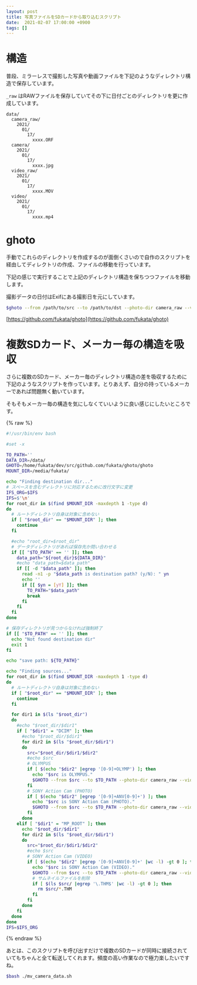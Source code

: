 ```yaml
---
layout: post
title: 写真ファイルをSDカードから取り込むスクリプト 
date:  2021-02-07 17:00:00 +0900
tags: []
---
```


# 構造 

普段、ミラーレスで撮影した写真や動画ファイルを下記のようなディレクトリ構造で保存しています。

`_raw` はRAWファイルを保存していてその下に日付ごとのディレクトリを更に作成しています。

```
data/
  camera_raw/
    2021/
      01/
        17/
          xxxx.ORF
  camera/
    2021/
      01/
        17/
          xxxx.jpg
  video_raw/
    2021/
      01/
        17/
          xxxx.MOV
  video/
    2021/
      01/
        17/
          xxxx.mp4
```

# ghoto

手動でこれらのディレクトリを作成するのが面倒くさいので自作のスクリプトを経由してディレクトリの作成、ファイルの移動を行っています。

下記の感じで実行することで上記のディレクトリ構造を保ちつつファイルを移動します。

撮影データの日付はExifにある撮影日を元にしています。

```bash
$ghoto --from /path/to/src --to /path/to/dst --photo-dir camera_raw --video-dir video_raw --concurrency 10 --recursive --force
```

[https://github.com/fukata/ghoto](https://github.com/fukata/ghoto)

# 複数SDカード、メーカー毎の構造を吸収

さらに複数のSDカード、メーカー毎のディレクトリ構造の差を吸収するために下記のようなスクリプトを作っています。とりあえず、自分の持っているメーカーであれば問題無く動いています。

そもそもメーカー毎の構造を気にしなくていいように良い感じにしたいところです。

{% raw %}
```bash
#!/usr/bin/env bash

#set -x

TO_PATH=''
DATA_DIR=/data/
GHOTO=/home/fukata/dev/src/github.com/fukata/ghoto/ghoto
MOUNT_DIR=/media/fukata/

echo "Finding destination dir..."
# スペースを含むディレクトリに対応するために改行文字に変更
IFS_ORG=$IFS
IFS=$'\n'
for root_dir in $(find $MOUNT_DIR -maxdepth 1 -type d)
do
  # ルートディレクトリ自身は対象に含めない
  if [ "$root_dir" == "$MOUNT_DIR" ]; then
    continue
  fi

  #echo "root_dir=$root_dir"
  # データディレクトリがあれば保存先か問い合わせる
  if [[ "$TO_PATH" == '' ]]; then
    data_path="${root_dir}${DATA_DIR}"
    #echo "data_path=$data_path"
    if [[ -d "$data_path" ]]; then
      read -n1 -p "$data_path is destination path? (y/N): " yn
      echo ''
      if [[ $yn = [yY] ]]; then
        TO_PATH="$data_path"
        break
      fi
    fi
  fi
done

# 保存ディレクトリが見つからなければ強制終了
if [[ "$TO_PATH" == '' ]]; then
  echo "Not found destination dir"
  exit 1
fi

echo "save path: ${TO_PATH}"

echo "Finding sources..."
for root_dir in $(find $MOUNT_DIR -maxdepth 1 -type d)
do
  # ルートディレクトリ自身は対象に含めない
  if [ "$root_dir" == "$MOUNT_DIR" ]; then
    continue
  fi

  for dir1 in $(ls "$root_dir")
  do
    #echo "$root_dir/$dir1"
    if [ "$dir1" = "DCIM" ]; then
      #echo "$root_dir/$dir1"
      for dir2 in $(ls "$root_dir/$dir1")
      do
        src="$root_dir/$dir1/$dir2"
        #echo $src
        # OLYMPUS
        if [ $(echo "$dir2" |egrep '[0-9]+OLYMP') ]; then
          echo "$src is OLYMPUS."
          $GHOTO --from $src --to $TO_PATH --photo-dir camera_raw --video-dir video_raw --concurrency 10 --recursive --force
        fi
        # SONY Action Cam (PHOTO)
        if [ $(echo "$dir2" |egrep '[0-9]+ANV[0-9]+') ]; then
          echo "$src is SONY Action Cam (PHOTO)."
          $GHOTO --from $src --to $TO_PATH --photo-dir camera_raw --video-dir video_raw --concurrency 10 --recursive --force
        fi
      done
    elif [ "$dir1" = "MP_ROOT" ]; then
      echo "$root_dir/$dir1"
      for dir2 in $(ls "$root_dir/$dir1")
      do
        src="$root_dir/$dir1/$dir2"
        #echo $src
        # SONY Action Cam (VIDEO)
        if [ $(echo "$dir2" |egrep '[0-9]+ANV[0-9]+' |wc -l) -gt 0 ]; then
          echo "$src is SONY Action Cam (VIDEO)."
          $GHOTO --from $src --to $TO_PATH --photo-dir camera_raw --video-dir video_raw --concurrency 10 --recursive --force
          # サムネイルファイルを削除
          if [ $(ls $src/ |egrep '\.THM$' |wc -l) -gt 0 ]; then
            rm $src/*.THM
          fi
        fi
      done
    fi
  done
done
IFS=$IFS_ORG
```
{% endraw %}

あとは、このスクリプトを呼び出すだけで複数のSDカードが同時に接続されていてもちゃんと全て転送してくれます。頻度の高い作業なので極力楽したいですね。

```bash
$bash ./mv_camera_data.sh
```
